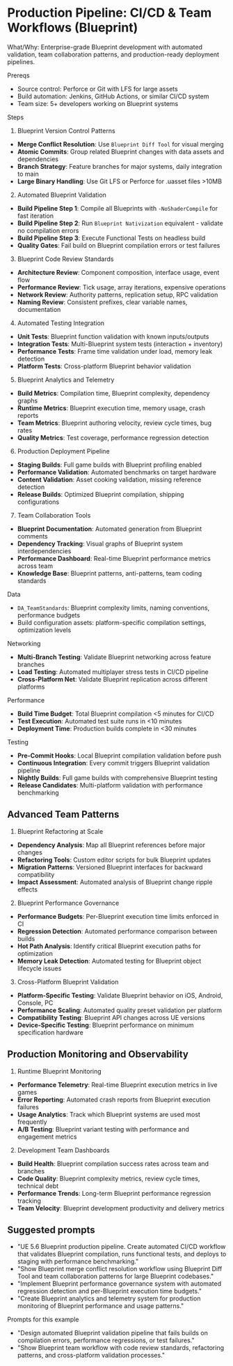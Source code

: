 # Production Pipeline: CI/CD & Team Workflows (Blueprint)

What/Why: Enterprise-grade Blueprint development with automated validation, team collaboration patterns, and production-ready deployment pipelines.

Prereqs

- Source control: Perforce or Git with LFS for large assets
- Build automation: Jenkins, GitHub Actions, or similar CI/CD system
- Team size: 5+ developers working on Blueprint systems

Steps

1) Blueprint Version Control Patterns
- **Merge Conflict Resolution**: Use `Blueprint Diff Tool` for visual merging
- **Atomic Commits**: Group related Blueprint changes with data assets and dependencies
- **Branch Strategy**: Feature branches for major systems, daily integration to main
- **Large Binary Handling**: Use Git LFS or Perforce for .uasset files >10MB

2) Automated Blueprint Validation
- **Build Pipeline Step 1**: Compile all Blueprints with `-NoShaderCompile` for fast iteration
- **Build Pipeline Step 2**: Run `Blueprint Nativization` equivalent - validate no compilation errors
- **Build Pipeline Step 3**: Execute Functional Tests on headless build
- **Quality Gates**: Fail build on Blueprint compilation errors or test failures

3) Blueprint Code Review Standards
- **Architecture Review**: Component composition, interface usage, event flow
- **Performance Review**: Tick usage, array iterations, expensive operations
- **Network Review**: Authority patterns, replication setup, RPC validation
- **Naming Review**: Consistent prefixes, clear variable names, documentation

4) Automated Testing Integration
- **Unit Tests**: Blueprint function validation with known inputs/outputs
- **Integration Tests**: Multi-Blueprint system tests (interaction + inventory)
- **Performance Tests**: Frame time validation under load, memory leak detection
- **Platform Tests**: Cross-platform Blueprint behavior validation

5) Blueprint Analytics and Telemetry
- **Build Metrics**: Compilation time, Blueprint complexity, dependency graphs
- **Runtime Metrics**: Blueprint execution time, memory usage, crash reports
- **Team Metrics**: Blueprint authoring velocity, review cycle times, bug rates
- **Quality Metrics**: Test coverage, performance regression detection

6) Production Deployment Pipeline
- **Staging Builds**: Full game builds with Blueprint profiling enabled
- **Performance Validation**: Automated benchmarks on target hardware
- **Content Validation**: Asset cooking validation, missing reference detection
- **Release Builds**: Optimized Blueprint compilation, shipping configurations

7) Team Collaboration Tools
- **Blueprint Documentation**: Automated generation from Blueprint comments
- **Dependency Tracking**: Visual graphs of Blueprint system interdependencies  
- **Performance Dashboard**: Real-time Blueprint performance metrics across team
- **Knowledge Base**: Blueprint patterns, anti-patterns, team coding standards

Data

- `DA_TeamStandards`: Blueprint complexity limits, naming conventions, performance budgets
- Build configuration assets: platform-specific compilation settings, optimization levels

Networking

- **Multi-Branch Testing**: Validate Blueprint networking across feature branches
- **Load Testing**: Automated multiplayer stress tests in CI/CD pipeline
- **Cross-Platform Net**: Validate Blueprint replication across different platforms

Performance

- **Build Time Budget**: Total Blueprint compilation <5 minutes for CI/CD
- **Test Execution**: Automated test suite runs in <10 minutes
- **Deployment Time**: Production builds complete in <30 minutes

Testing

- **Pre-Commit Hooks**: Local Blueprint compilation validation before push
- **Continuous Integration**: Every commit triggers Blueprint validation pipeline
- **Nightly Builds**: Full game builds with comprehensive Blueprint testing
- **Release Candidates**: Multi-platform validation with performance benchmarking

## Advanced Team Patterns

1) Blueprint Refactoring at Scale
- **Dependency Analysis**: Map all Blueprint references before major changes
- **Refactoring Tools**: Custom editor scripts for bulk Blueprint updates
- **Migration Patterns**: Versioned Blueprint interfaces for backward compatibility
- **Impact Assessment**: Automated analysis of Blueprint change ripple effects

2) Blueprint Performance Governance
- **Performance Budgets**: Per-Blueprint execution time limits enforced in CI
- **Regression Detection**: Automated performance comparison between builds
- **Hot Path Analysis**: Identify critical Blueprint execution paths for optimization
- **Memory Leak Detection**: Automated testing for Blueprint object lifecycle issues

3) Cross-Platform Blueprint Validation
- **Platform-Specific Testing**: Validate Blueprint behavior on iOS, Android, Console, PC
- **Performance Scaling**: Automated quality preset validation per platform
- **Compatibility Testing**: Blueprint API changes across UE versions
- **Device-Specific Testing**: Blueprint performance on minimum specification hardware

## Production Monitoring and Observability

1) Runtime Blueprint Monitoring
- **Performance Telemetry**: Real-time Blueprint execution metrics in live games
- **Error Reporting**: Automated crash reports from Blueprint execution failures
- **Usage Analytics**: Track which Blueprint systems are used most frequently
- **A/B Testing**: Blueprint variant testing with performance and engagement metrics

2) Development Team Dashboards
- **Build Health**: Blueprint compilation success rates across team and branches
- **Code Quality**: Blueprint complexity metrics, review cycle times, technical debt
- **Performance Trends**: Long-term Blueprint performance regression tracking
- **Team Velocity**: Blueprint development productivity and delivery metrics

## Suggested prompts

- "UE 5.6 Blueprint production pipeline. Create automated CI/CD workflow that validates Blueprint compilation, runs functional tests, and deploys to staging with performance benchmarking."
- "Show Blueprint merge conflict resolution workflow using Blueprint Diff Tool and team collaboration patterns for large Blueprint codebases."
- "Implement Blueprint performance governance system with automated regression detection and per-Blueprint execution time budgets."
- "Create Blueprint analytics and telemetry system for production monitoring of Blueprint performance and usage patterns."

Prompts for this example

- "Design automated Blueprint validation pipeline that fails builds on compilation errors, performance regressions, or test failures."
- "Show Blueprint team workflow with code review standards, refactoring patterns, and cross-platform validation processes."
